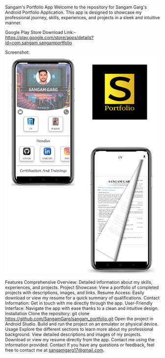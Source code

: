 Sangam's Portfolio App
Welcome to the repository for Sangam Garg's Android Portfolio Application. This app is designed to showcase my professional journey, skills, experiences, and projects in a sleek and intuitive manner.

Google Play Store Download Link:-
https://play.google.com/store/apps/details?id=com.sangam.sangamportfolio

Screenshot:
![Portfolio](https://github.com/SangamGarg/SangamGarg/blob/f3d8a5ffdb465bc399432219cafabe2bcf8b74f2/portfolio.png)


Features
Comprehensive Overview: Detailed information about my skills, experiences, and projects.
Project Showcase: View a portfolio of completed projects with descriptions, images, and links.
Resume Access: Easily download or view my resume for a quick summary of qualifications.
Contact Information: Get in touch with me directly through the app.
User-Friendly Interface: Navigate the app with ease thanks to a clean and intuitive design.
Installation
Clone the repository:
git clone https://github.com/SangamGarg/sangam_portfolio.git
Open the project in Android Studio.
Build and run the project on an emulator or physical device.
Usage
Explore the different sections to learn more about my professional background.
View detailed descriptions and images of my projects.
Download or view my resume directly from the app.
Contact me using the information provided.
Contact
If you have any questions or feedback, feel free to contact me at sangamgarg17@gmail.com.
